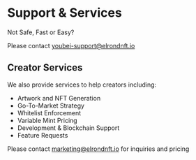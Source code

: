 # Support & Services

Not Safe, Fast or Easy?&#x20;

Please contact youbei-support@elrondnft.io

## Creator Services

We also provide services to help creators including:

* Artwork and NFT Generation
* Go-To-Market Strategy
* Whitelist Enforcement
* Variable Mint Pricing
* Development & Blockchain Support
* Feature Requests

Please contact marketing@elrondnft.io for inquiries and pricing
